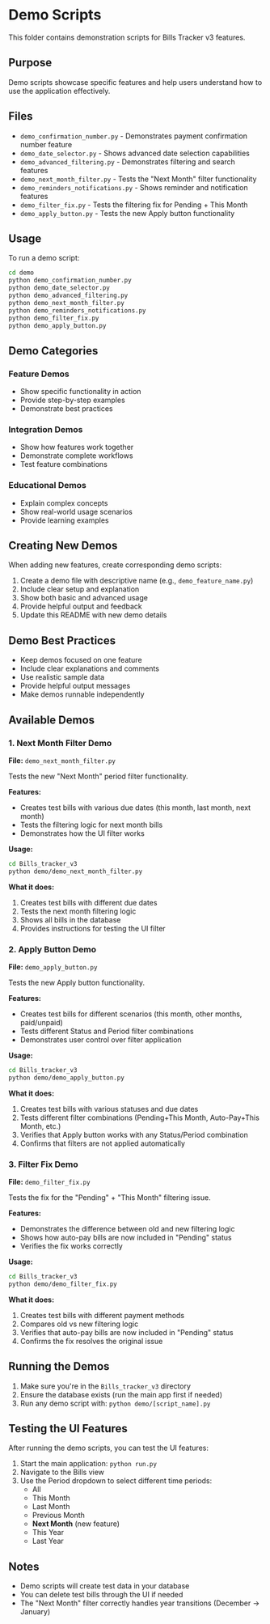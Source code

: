 # Demo Scripts

This folder contains demonstration scripts for Bills Tracker v3 features.

## Purpose

Demo scripts showcase specific features and help users understand how to use the application effectively.

## Files

- `demo_confirmation_number.py` - Demonstrates payment confirmation number feature
- `demo_date_selector.py` - Shows advanced date selection capabilities
- `demo_advanced_filtering.py` - Demonstrates filtering and search features
- `demo_next_month_filter.py` - Tests the "Next Month" filter functionality
- `demo_reminders_notifications.py` - Shows reminder and notification features
- `demo_filter_fix.py` - Tests the filtering fix for Pending + This Month
- `demo_apply_button.py` - Tests the new Apply button functionality

## Usage

To run a demo script:

```bash
cd demo
python demo_confirmation_number.py
python demo_date_selector.py
python demo_advanced_filtering.py
python demo_next_month_filter.py
python demo_reminders_notifications.py
python demo_filter_fix.py
python demo_apply_button.py
```

## Demo Categories

### Feature Demos
- Show specific functionality in action
- Provide step-by-step examples
- Demonstrate best practices

### Integration Demos
- Show how features work together
- Demonstrate complete workflows
- Test feature combinations

### Educational Demos
- Explain complex concepts
- Show real-world usage scenarios
- Provide learning examples

## Creating New Demos

When adding new features, create corresponding demo scripts:

1. Create a demo file with descriptive name (e.g., `demo_feature_name.py`)
2. Include clear setup and explanation
3. Show both basic and advanced usage
4. Provide helpful output and feedback
5. Update this README with new demo details

## Demo Best Practices

- Keep demos focused on one feature
- Include clear explanations and comments
- Use realistic sample data
- Provide helpful output messages
- Make demos runnable independently

## Available Demos

### 1. Next Month Filter Demo
**File:** `demo_next_month_filter.py`

Tests the new "Next Month" period filter functionality.

**Features:**
- Creates test bills with various due dates (this month, last month, next month)
- Tests the filtering logic for next month bills
- Demonstrates how the UI filter works

**Usage:**
```bash
cd Bills_tracker_v3
python demo/demo_next_month_filter.py
```

**What it does:**
1. Creates test bills with different due dates
2. Tests the next month filtering logic
3. Shows all bills in the database
4. Provides instructions for testing the UI filter

### 2. Apply Button Demo
**File:** `demo_apply_button.py`

Tests the new Apply button functionality.

**Features:**
- Creates test bills for different scenarios (this month, other months, paid/unpaid)
- Tests different Status and Period filter combinations
- Demonstrates user control over filter application

**Usage:**
```bash
cd Bills_tracker_v3
python demo/demo_apply_button.py
```

**What it does:**
1. Creates test bills with various statuses and due dates
2. Tests different filter combinations (Pending+This Month, Auto-Pay+This Month, etc.)
3. Verifies that Apply button works with any Status/Period combination
4. Confirms that filters are not applied automatically

### 3. Filter Fix Demo
**File:** `demo_filter_fix.py`

Tests the fix for the "Pending" + "This Month" filtering issue.

**Features:**
- Demonstrates the difference between old and new filtering logic
- Shows how auto-pay bills are now included in "Pending" status
- Verifies the fix works correctly

**Usage:**
```bash
cd Bills_tracker_v3
python demo/demo_filter_fix.py
```

**What it does:**
1. Creates test bills with different payment methods
2. Compares old vs new filtering logic
3. Verifies that auto-pay bills are now included in "Pending" status
4. Confirms the fix resolves the original issue

## Running the Demos

1. Make sure you're in the `Bills_tracker_v3` directory
2. Ensure the database exists (run the main app first if needed)
3. Run any demo script with: `python demo/[script_name].py`

## Testing the UI Features

After running the demo scripts, you can test the UI features:

1. Start the main application: `python run.py`
2. Navigate to the Bills view
3. Use the Period dropdown to select different time periods:
   - All
   - This Month
   - Last Month
   - Previous Month
   - **Next Month** (new feature)
   - This Year
   - Last Year

## Notes

- Demo scripts will create test data in your database
- You can delete test bills through the UI if needed
- The "Next Month" filter correctly handles year transitions (December → January) 